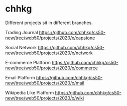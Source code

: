 # chhkg

Different projects sit in different branches.

Trading Journal
https://github.com/chhkg/cs50-new/tree/web50/projects/2020/x/capstone

Social Network
https://github.com/chhkg/cs50-new/tree/web50/projects/2020/x/network

E-commerce Platform
https://github.com/chhkg/cs50-new/tree/web50/projects/2020/x/commerce

Email Platform
https://github.com/chhkg/cs50-new/tree/web50/projects/2020/x/mail

Wikipedia Like Platform
https://github.com/chhkg/cs50-new/tree/web50/projects/2020/x/wiki
